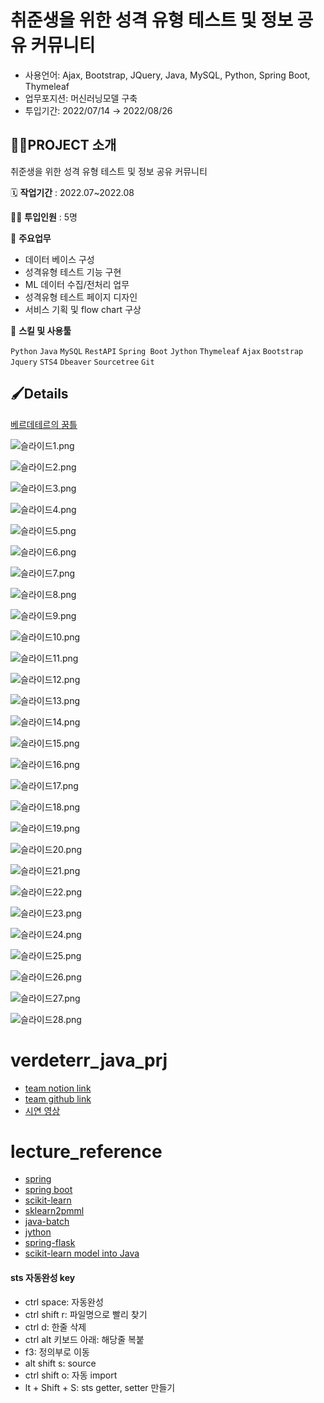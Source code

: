 # 취준생을 위한 성격 유형 테스트 및 정보 공유 커뮤니티

- 사용언어: Ajax, Bootstrap, JQuery, Java, MySQL, Python, Spring Boot, Thymeleaf
- 업무포지션: 머신러닝모델 구축
- 투입기간: 2022/07/14 → 2022/08/26

## 👩‍🏫PROJECT 소개


취준생을 위한 성격 유형 테스트 및 정보 공유 커뮤니티

🗓️ **작업기간** : 2022.07~2022.08

👨‍💻 **투입인원** : 5명

📒 **주요업무** 

- 데이터 베이스 구성
- 성격유형 테스트 기능 구현
- ML 데이터 수집/전처리 업무
- 성격유형 테스트 페이지 디자인
- 서비스 기획 및 flow chart 구상

🌱 **스킬 및 사용툴**

`Python` `Java` `MySQL` `RestAPI` `Spring Boot` `Jython` `Thymeleaf` `Ajax` `Bootstrap` `Jquery` `STS4` `Dbeaver` `Sourcetree` `Git`

## 🖌️Details

[베르데테르의 꿈틀](https://www.notion.so/minjeejang-95/6b0bf621a47e42978f3a847e58176423?pvs=4)

![슬라이드1.png](verdeterr/%E1%84%8E%E1%85%B1%E1%84%8C%E1%85%AE%E1%86%AB%E1%84%89%E1%85%A2%E1%86%BC%E1%84%8B%E1%85%B3%E1%86%AF%20%E1%84%8B%E1%85%B1%E1%84%92%E1%85%A1%E1%86%AB%20%E1%84%89%E1%85%A5%E1%86%BC%E1%84%80%E1%85%A7%E1%86%A8%20%E1%84%8B%E1%85%B2%E1%84%92%E1%85%A7%E1%86%BC%20%E1%84%90%E1%85%A6%E1%84%89%E1%85%B3%E1%84%90%E1%85%B3%20%E1%84%86%E1%85%B5%E1%86%BE%20%E1%84%8C%E1%85%A5%E1%86%BC%E1%84%87%E1%85%A9%20%E1%84%80%E1%85%A9%20d5224d1b5c56407eb7b363036b7a7c01/%25E1%2584%2589%25E1%2585%25B3%25E1%2586%25AF%25E1%2584%2585%25E1%2585%25A1%25E1%2584%258B%25E1%2585%25B5%25E1%2584%2583%25E1%2585%25B31.png)

![슬라이드2.png](verdeterr/%E1%84%8E%E1%85%B1%E1%84%8C%E1%85%AE%E1%86%AB%E1%84%89%E1%85%A2%E1%86%BC%E1%84%8B%E1%85%B3%E1%86%AF%20%E1%84%8B%E1%85%B1%E1%84%92%E1%85%A1%E1%86%AB%20%E1%84%89%E1%85%A5%E1%86%BC%E1%84%80%E1%85%A7%E1%86%A8%20%E1%84%8B%E1%85%B2%E1%84%92%E1%85%A7%E1%86%BC%20%E1%84%90%E1%85%A6%E1%84%89%E1%85%B3%E1%84%90%E1%85%B3%20%E1%84%86%E1%85%B5%E1%86%BE%20%E1%84%8C%E1%85%A5%E1%86%BC%E1%84%87%E1%85%A9%20%E1%84%80%E1%85%A9%20d5224d1b5c56407eb7b363036b7a7c01/%25E1%2584%2589%25E1%2585%25B3%25E1%2586%25AF%25E1%2584%2585%25E1%2585%25A1%25E1%2584%258B%25E1%2585%25B5%25E1%2584%2583%25E1%2585%25B32.png)

![슬라이드3.png](verdeterr/%E1%84%8E%E1%85%B1%E1%84%8C%E1%85%AE%E1%86%AB%E1%84%89%E1%85%A2%E1%86%BC%E1%84%8B%E1%85%B3%E1%86%AF%20%E1%84%8B%E1%85%B1%E1%84%92%E1%85%A1%E1%86%AB%20%E1%84%89%E1%85%A5%E1%86%BC%E1%84%80%E1%85%A7%E1%86%A8%20%E1%84%8B%E1%85%B2%E1%84%92%E1%85%A7%E1%86%BC%20%E1%84%90%E1%85%A6%E1%84%89%E1%85%B3%E1%84%90%E1%85%B3%20%E1%84%86%E1%85%B5%E1%86%BE%20%E1%84%8C%E1%85%A5%E1%86%BC%E1%84%87%E1%85%A9%20%E1%84%80%E1%85%A9%20d5224d1b5c56407eb7b363036b7a7c01/%25E1%2584%2589%25E1%2585%25B3%25E1%2586%25AF%25E1%2584%2585%25E1%2585%25A1%25E1%2584%258B%25E1%2585%25B5%25E1%2584%2583%25E1%2585%25B33.png)

![슬라이드4.png](verdeterr/%E1%84%8E%E1%85%B1%E1%84%8C%E1%85%AE%E1%86%AB%E1%84%89%E1%85%A2%E1%86%BC%E1%84%8B%E1%85%B3%E1%86%AF%20%E1%84%8B%E1%85%B1%E1%84%92%E1%85%A1%E1%86%AB%20%E1%84%89%E1%85%A5%E1%86%BC%E1%84%80%E1%85%A7%E1%86%A8%20%E1%84%8B%E1%85%B2%E1%84%92%E1%85%A7%E1%86%BC%20%E1%84%90%E1%85%A6%E1%84%89%E1%85%B3%E1%84%90%E1%85%B3%20%E1%84%86%E1%85%B5%E1%86%BE%20%E1%84%8C%E1%85%A5%E1%86%BC%E1%84%87%E1%85%A9%20%E1%84%80%E1%85%A9%20d5224d1b5c56407eb7b363036b7a7c01/%25E1%2584%2589%25E1%2585%25B3%25E1%2586%25AF%25E1%2584%2585%25E1%2585%25A1%25E1%2584%258B%25E1%2585%25B5%25E1%2584%2583%25E1%2585%25B34.png)

![슬라이드5.png](verdeterr/%E1%84%8E%E1%85%B1%E1%84%8C%E1%85%AE%E1%86%AB%E1%84%89%E1%85%A2%E1%86%BC%E1%84%8B%E1%85%B3%E1%86%AF%20%E1%84%8B%E1%85%B1%E1%84%92%E1%85%A1%E1%86%AB%20%E1%84%89%E1%85%A5%E1%86%BC%E1%84%80%E1%85%A7%E1%86%A8%20%E1%84%8B%E1%85%B2%E1%84%92%E1%85%A7%E1%86%BC%20%E1%84%90%E1%85%A6%E1%84%89%E1%85%B3%E1%84%90%E1%85%B3%20%E1%84%86%E1%85%B5%E1%86%BE%20%E1%84%8C%E1%85%A5%E1%86%BC%E1%84%87%E1%85%A9%20%E1%84%80%E1%85%A9%20d5224d1b5c56407eb7b363036b7a7c01/%25E1%2584%2589%25E1%2585%25B3%25E1%2586%25AF%25E1%2584%2585%25E1%2585%25A1%25E1%2584%258B%25E1%2585%25B5%25E1%2584%2583%25E1%2585%25B35.png)

![슬라이드6.png](verdeterr/%E1%84%8E%E1%85%B1%E1%84%8C%E1%85%AE%E1%86%AB%E1%84%89%E1%85%A2%E1%86%BC%E1%84%8B%E1%85%B3%E1%86%AF%20%E1%84%8B%E1%85%B1%E1%84%92%E1%85%A1%E1%86%AB%20%E1%84%89%E1%85%A5%E1%86%BC%E1%84%80%E1%85%A7%E1%86%A8%20%E1%84%8B%E1%85%B2%E1%84%92%E1%85%A7%E1%86%BC%20%E1%84%90%E1%85%A6%E1%84%89%E1%85%B3%E1%84%90%E1%85%B3%20%E1%84%86%E1%85%B5%E1%86%BE%20%E1%84%8C%E1%85%A5%E1%86%BC%E1%84%87%E1%85%A9%20%E1%84%80%E1%85%A9%20d5224d1b5c56407eb7b363036b7a7c01/%25E1%2584%2589%25E1%2585%25B3%25E1%2586%25AF%25E1%2584%2585%25E1%2585%25A1%25E1%2584%258B%25E1%2585%25B5%25E1%2584%2583%25E1%2585%25B36.png)

![슬라이드7.png](verdeterr/%E1%84%8E%E1%85%B1%E1%84%8C%E1%85%AE%E1%86%AB%E1%84%89%E1%85%A2%E1%86%BC%E1%84%8B%E1%85%B3%E1%86%AF%20%E1%84%8B%E1%85%B1%E1%84%92%E1%85%A1%E1%86%AB%20%E1%84%89%E1%85%A5%E1%86%BC%E1%84%80%E1%85%A7%E1%86%A8%20%E1%84%8B%E1%85%B2%E1%84%92%E1%85%A7%E1%86%BC%20%E1%84%90%E1%85%A6%E1%84%89%E1%85%B3%E1%84%90%E1%85%B3%20%E1%84%86%E1%85%B5%E1%86%BE%20%E1%84%8C%E1%85%A5%E1%86%BC%E1%84%87%E1%85%A9%20%E1%84%80%E1%85%A9%20d5224d1b5c56407eb7b363036b7a7c01/%25E1%2584%2589%25E1%2585%25B3%25E1%2586%25AF%25E1%2584%2585%25E1%2585%25A1%25E1%2584%258B%25E1%2585%25B5%25E1%2584%2583%25E1%2585%25B37.png)

![슬라이드8.png](verdeterr/%E1%84%8E%E1%85%B1%E1%84%8C%E1%85%AE%E1%86%AB%E1%84%89%E1%85%A2%E1%86%BC%E1%84%8B%E1%85%B3%E1%86%AF%20%E1%84%8B%E1%85%B1%E1%84%92%E1%85%A1%E1%86%AB%20%E1%84%89%E1%85%A5%E1%86%BC%E1%84%80%E1%85%A7%E1%86%A8%20%E1%84%8B%E1%85%B2%E1%84%92%E1%85%A7%E1%86%BC%20%E1%84%90%E1%85%A6%E1%84%89%E1%85%B3%E1%84%90%E1%85%B3%20%E1%84%86%E1%85%B5%E1%86%BE%20%E1%84%8C%E1%85%A5%E1%86%BC%E1%84%87%E1%85%A9%20%E1%84%80%E1%85%A9%20d5224d1b5c56407eb7b363036b7a7c01/%25E1%2584%2589%25E1%2585%25B3%25E1%2586%25AF%25E1%2584%2585%25E1%2585%25A1%25E1%2584%258B%25E1%2585%25B5%25E1%2584%2583%25E1%2585%25B38.png)

![슬라이드9.png](verdeterr/%E1%84%8E%E1%85%B1%E1%84%8C%E1%85%AE%E1%86%AB%E1%84%89%E1%85%A2%E1%86%BC%E1%84%8B%E1%85%B3%E1%86%AF%20%E1%84%8B%E1%85%B1%E1%84%92%E1%85%A1%E1%86%AB%20%E1%84%89%E1%85%A5%E1%86%BC%E1%84%80%E1%85%A7%E1%86%A8%20%E1%84%8B%E1%85%B2%E1%84%92%E1%85%A7%E1%86%BC%20%E1%84%90%E1%85%A6%E1%84%89%E1%85%B3%E1%84%90%E1%85%B3%20%E1%84%86%E1%85%B5%E1%86%BE%20%E1%84%8C%E1%85%A5%E1%86%BC%E1%84%87%E1%85%A9%20%E1%84%80%E1%85%A9%20d5224d1b5c56407eb7b363036b7a7c01/%25E1%2584%2589%25E1%2585%25B3%25E1%2586%25AF%25E1%2584%2585%25E1%2585%25A1%25E1%2584%258B%25E1%2585%25B5%25E1%2584%2583%25E1%2585%25B39.png)

![슬라이드10.png](verdeterr/%E1%84%8E%E1%85%B1%E1%84%8C%E1%85%AE%E1%86%AB%E1%84%89%E1%85%A2%E1%86%BC%E1%84%8B%E1%85%B3%E1%86%AF%20%E1%84%8B%E1%85%B1%E1%84%92%E1%85%A1%E1%86%AB%20%E1%84%89%E1%85%A5%E1%86%BC%E1%84%80%E1%85%A7%E1%86%A8%20%E1%84%8B%E1%85%B2%E1%84%92%E1%85%A7%E1%86%BC%20%E1%84%90%E1%85%A6%E1%84%89%E1%85%B3%E1%84%90%E1%85%B3%20%E1%84%86%E1%85%B5%E1%86%BE%20%E1%84%8C%E1%85%A5%E1%86%BC%E1%84%87%E1%85%A9%20%E1%84%80%E1%85%A9%20d5224d1b5c56407eb7b363036b7a7c01/%25E1%2584%2589%25E1%2585%25B3%25E1%2586%25AF%25E1%2584%2585%25E1%2585%25A1%25E1%2584%258B%25E1%2585%25B5%25E1%2584%2583%25E1%2585%25B310.png)

![슬라이드11.png](verdeterr/%E1%84%8E%E1%85%B1%E1%84%8C%E1%85%AE%E1%86%AB%E1%84%89%E1%85%A2%E1%86%BC%E1%84%8B%E1%85%B3%E1%86%AF%20%E1%84%8B%E1%85%B1%E1%84%92%E1%85%A1%E1%86%AB%20%E1%84%89%E1%85%A5%E1%86%BC%E1%84%80%E1%85%A7%E1%86%A8%20%E1%84%8B%E1%85%B2%E1%84%92%E1%85%A7%E1%86%BC%20%E1%84%90%E1%85%A6%E1%84%89%E1%85%B3%E1%84%90%E1%85%B3%20%E1%84%86%E1%85%B5%E1%86%BE%20%E1%84%8C%E1%85%A5%E1%86%BC%E1%84%87%E1%85%A9%20%E1%84%80%E1%85%A9%20d5224d1b5c56407eb7b363036b7a7c01/%25E1%2584%2589%25E1%2585%25B3%25E1%2586%25AF%25E1%2584%2585%25E1%2585%25A1%25E1%2584%258B%25E1%2585%25B5%25E1%2584%2583%25E1%2585%25B311.png)

![슬라이드12.png](verdeterr/%E1%84%8E%E1%85%B1%E1%84%8C%E1%85%AE%E1%86%AB%E1%84%89%E1%85%A2%E1%86%BC%E1%84%8B%E1%85%B3%E1%86%AF%20%E1%84%8B%E1%85%B1%E1%84%92%E1%85%A1%E1%86%AB%20%E1%84%89%E1%85%A5%E1%86%BC%E1%84%80%E1%85%A7%E1%86%A8%20%E1%84%8B%E1%85%B2%E1%84%92%E1%85%A7%E1%86%BC%20%E1%84%90%E1%85%A6%E1%84%89%E1%85%B3%E1%84%90%E1%85%B3%20%E1%84%86%E1%85%B5%E1%86%BE%20%E1%84%8C%E1%85%A5%E1%86%BC%E1%84%87%E1%85%A9%20%E1%84%80%E1%85%A9%20d5224d1b5c56407eb7b363036b7a7c01/%25E1%2584%2589%25E1%2585%25B3%25E1%2586%25AF%25E1%2584%2585%25E1%2585%25A1%25E1%2584%258B%25E1%2585%25B5%25E1%2584%2583%25E1%2585%25B312.png)

![슬라이드13.png](verdeterr/%E1%84%8E%E1%85%B1%E1%84%8C%E1%85%AE%E1%86%AB%E1%84%89%E1%85%A2%E1%86%BC%E1%84%8B%E1%85%B3%E1%86%AF%20%E1%84%8B%E1%85%B1%E1%84%92%E1%85%A1%E1%86%AB%20%E1%84%89%E1%85%A5%E1%86%BC%E1%84%80%E1%85%A7%E1%86%A8%20%E1%84%8B%E1%85%B2%E1%84%92%E1%85%A7%E1%86%BC%20%E1%84%90%E1%85%A6%E1%84%89%E1%85%B3%E1%84%90%E1%85%B3%20%E1%84%86%E1%85%B5%E1%86%BE%20%E1%84%8C%E1%85%A5%E1%86%BC%E1%84%87%E1%85%A9%20%E1%84%80%E1%85%A9%20d5224d1b5c56407eb7b363036b7a7c01/%25E1%2584%2589%25E1%2585%25B3%25E1%2586%25AF%25E1%2584%2585%25E1%2585%25A1%25E1%2584%258B%25E1%2585%25B5%25E1%2584%2583%25E1%2585%25B313.png)

![슬라이드14.png](verdeterr/%E1%84%8E%E1%85%B1%E1%84%8C%E1%85%AE%E1%86%AB%E1%84%89%E1%85%A2%E1%86%BC%E1%84%8B%E1%85%B3%E1%86%AF%20%E1%84%8B%E1%85%B1%E1%84%92%E1%85%A1%E1%86%AB%20%E1%84%89%E1%85%A5%E1%86%BC%E1%84%80%E1%85%A7%E1%86%A8%20%E1%84%8B%E1%85%B2%E1%84%92%E1%85%A7%E1%86%BC%20%E1%84%90%E1%85%A6%E1%84%89%E1%85%B3%E1%84%90%E1%85%B3%20%E1%84%86%E1%85%B5%E1%86%BE%20%E1%84%8C%E1%85%A5%E1%86%BC%E1%84%87%E1%85%A9%20%E1%84%80%E1%85%A9%20d5224d1b5c56407eb7b363036b7a7c01/%25E1%2584%2589%25E1%2585%25B3%25E1%2586%25AF%25E1%2584%2585%25E1%2585%25A1%25E1%2584%258B%25E1%2585%25B5%25E1%2584%2583%25E1%2585%25B314.png)

![슬라이드15.png](verdeterr/%E1%84%8E%E1%85%B1%E1%84%8C%E1%85%AE%E1%86%AB%E1%84%89%E1%85%A2%E1%86%BC%E1%84%8B%E1%85%B3%E1%86%AF%20%E1%84%8B%E1%85%B1%E1%84%92%E1%85%A1%E1%86%AB%20%E1%84%89%E1%85%A5%E1%86%BC%E1%84%80%E1%85%A7%E1%86%A8%20%E1%84%8B%E1%85%B2%E1%84%92%E1%85%A7%E1%86%BC%20%E1%84%90%E1%85%A6%E1%84%89%E1%85%B3%E1%84%90%E1%85%B3%20%E1%84%86%E1%85%B5%E1%86%BE%20%E1%84%8C%E1%85%A5%E1%86%BC%E1%84%87%E1%85%A9%20%E1%84%80%E1%85%A9%20d5224d1b5c56407eb7b363036b7a7c01/%25E1%2584%2589%25E1%2585%25B3%25E1%2586%25AF%25E1%2584%2585%25E1%2585%25A1%25E1%2584%258B%25E1%2585%25B5%25E1%2584%2583%25E1%2585%25B315.png)

![슬라이드16.png](verdeterr/%E1%84%8E%E1%85%B1%E1%84%8C%E1%85%AE%E1%86%AB%E1%84%89%E1%85%A2%E1%86%BC%E1%84%8B%E1%85%B3%E1%86%AF%20%E1%84%8B%E1%85%B1%E1%84%92%E1%85%A1%E1%86%AB%20%E1%84%89%E1%85%A5%E1%86%BC%E1%84%80%E1%85%A7%E1%86%A8%20%E1%84%8B%E1%85%B2%E1%84%92%E1%85%A7%E1%86%BC%20%E1%84%90%E1%85%A6%E1%84%89%E1%85%B3%E1%84%90%E1%85%B3%20%E1%84%86%E1%85%B5%E1%86%BE%20%E1%84%8C%E1%85%A5%E1%86%BC%E1%84%87%E1%85%A9%20%E1%84%80%E1%85%A9%20d5224d1b5c56407eb7b363036b7a7c01/%25E1%2584%2589%25E1%2585%25B3%25E1%2586%25AF%25E1%2584%2585%25E1%2585%25A1%25E1%2584%258B%25E1%2585%25B5%25E1%2584%2583%25E1%2585%25B316.png)

![슬라이드17.png](verdeterr/%E1%84%8E%E1%85%B1%E1%84%8C%E1%85%AE%E1%86%AB%E1%84%89%E1%85%A2%E1%86%BC%E1%84%8B%E1%85%B3%E1%86%AF%20%E1%84%8B%E1%85%B1%E1%84%92%E1%85%A1%E1%86%AB%20%E1%84%89%E1%85%A5%E1%86%BC%E1%84%80%E1%85%A7%E1%86%A8%20%E1%84%8B%E1%85%B2%E1%84%92%E1%85%A7%E1%86%BC%20%E1%84%90%E1%85%A6%E1%84%89%E1%85%B3%E1%84%90%E1%85%B3%20%E1%84%86%E1%85%B5%E1%86%BE%20%E1%84%8C%E1%85%A5%E1%86%BC%E1%84%87%E1%85%A9%20%E1%84%80%E1%85%A9%20d5224d1b5c56407eb7b363036b7a7c01/%25E1%2584%2589%25E1%2585%25B3%25E1%2586%25AF%25E1%2584%2585%25E1%2585%25A1%25E1%2584%258B%25E1%2585%25B5%25E1%2584%2583%25E1%2585%25B317.png)

![슬라이드18.png](verdeterr/%E1%84%8E%E1%85%B1%E1%84%8C%E1%85%AE%E1%86%AB%E1%84%89%E1%85%A2%E1%86%BC%E1%84%8B%E1%85%B3%E1%86%AF%20%E1%84%8B%E1%85%B1%E1%84%92%E1%85%A1%E1%86%AB%20%E1%84%89%E1%85%A5%E1%86%BC%E1%84%80%E1%85%A7%E1%86%A8%20%E1%84%8B%E1%85%B2%E1%84%92%E1%85%A7%E1%86%BC%20%E1%84%90%E1%85%A6%E1%84%89%E1%85%B3%E1%84%90%E1%85%B3%20%E1%84%86%E1%85%B5%E1%86%BE%20%E1%84%8C%E1%85%A5%E1%86%BC%E1%84%87%E1%85%A9%20%E1%84%80%E1%85%A9%20d5224d1b5c56407eb7b363036b7a7c01/%25E1%2584%2589%25E1%2585%25B3%25E1%2586%25AF%25E1%2584%2585%25E1%2585%25A1%25E1%2584%258B%25E1%2585%25B5%25E1%2584%2583%25E1%2585%25B318.png)

![슬라이드19.png](verdeterr/%E1%84%8E%E1%85%B1%E1%84%8C%E1%85%AE%E1%86%AB%E1%84%89%E1%85%A2%E1%86%BC%E1%84%8B%E1%85%B3%E1%86%AF%20%E1%84%8B%E1%85%B1%E1%84%92%E1%85%A1%E1%86%AB%20%E1%84%89%E1%85%A5%E1%86%BC%E1%84%80%E1%85%A7%E1%86%A8%20%E1%84%8B%E1%85%B2%E1%84%92%E1%85%A7%E1%86%BC%20%E1%84%90%E1%85%A6%E1%84%89%E1%85%B3%E1%84%90%E1%85%B3%20%E1%84%86%E1%85%B5%E1%86%BE%20%E1%84%8C%E1%85%A5%E1%86%BC%E1%84%87%E1%85%A9%20%E1%84%80%E1%85%A9%20d5224d1b5c56407eb7b363036b7a7c01/%25E1%2584%2589%25E1%2585%25B3%25E1%2586%25AF%25E1%2584%2585%25E1%2585%25A1%25E1%2584%258B%25E1%2585%25B5%25E1%2584%2583%25E1%2585%25B319.png)

![슬라이드20.png](verdeterr/%E1%84%8E%E1%85%B1%E1%84%8C%E1%85%AE%E1%86%AB%E1%84%89%E1%85%A2%E1%86%BC%E1%84%8B%E1%85%B3%E1%86%AF%20%E1%84%8B%E1%85%B1%E1%84%92%E1%85%A1%E1%86%AB%20%E1%84%89%E1%85%A5%E1%86%BC%E1%84%80%E1%85%A7%E1%86%A8%20%E1%84%8B%E1%85%B2%E1%84%92%E1%85%A7%E1%86%BC%20%E1%84%90%E1%85%A6%E1%84%89%E1%85%B3%E1%84%90%E1%85%B3%20%E1%84%86%E1%85%B5%E1%86%BE%20%E1%84%8C%E1%85%A5%E1%86%BC%E1%84%87%E1%85%A9%20%E1%84%80%E1%85%A9%20d5224d1b5c56407eb7b363036b7a7c01/%25E1%2584%2589%25E1%2585%25B3%25E1%2586%25AF%25E1%2584%2585%25E1%2585%25A1%25E1%2584%258B%25E1%2585%25B5%25E1%2584%2583%25E1%2585%25B320.png)

![슬라이드21.png](verdeterr/%E1%84%8E%E1%85%B1%E1%84%8C%E1%85%AE%E1%86%AB%E1%84%89%E1%85%A2%E1%86%BC%E1%84%8B%E1%85%B3%E1%86%AF%20%E1%84%8B%E1%85%B1%E1%84%92%E1%85%A1%E1%86%AB%20%E1%84%89%E1%85%A5%E1%86%BC%E1%84%80%E1%85%A7%E1%86%A8%20%E1%84%8B%E1%85%B2%E1%84%92%E1%85%A7%E1%86%BC%20%E1%84%90%E1%85%A6%E1%84%89%E1%85%B3%E1%84%90%E1%85%B3%20%E1%84%86%E1%85%B5%E1%86%BE%20%E1%84%8C%E1%85%A5%E1%86%BC%E1%84%87%E1%85%A9%20%E1%84%80%E1%85%A9%20d5224d1b5c56407eb7b363036b7a7c01/%25E1%2584%2589%25E1%2585%25B3%25E1%2586%25AF%25E1%2584%2585%25E1%2585%25A1%25E1%2584%258B%25E1%2585%25B5%25E1%2584%2583%25E1%2585%25B321.png)

![슬라이드22.png](verdeterr/%E1%84%8E%E1%85%B1%E1%84%8C%E1%85%AE%E1%86%AB%E1%84%89%E1%85%A2%E1%86%BC%E1%84%8B%E1%85%B3%E1%86%AF%20%E1%84%8B%E1%85%B1%E1%84%92%E1%85%A1%E1%86%AB%20%E1%84%89%E1%85%A5%E1%86%BC%E1%84%80%E1%85%A7%E1%86%A8%20%E1%84%8B%E1%85%B2%E1%84%92%E1%85%A7%E1%86%BC%20%E1%84%90%E1%85%A6%E1%84%89%E1%85%B3%E1%84%90%E1%85%B3%20%E1%84%86%E1%85%B5%E1%86%BE%20%E1%84%8C%E1%85%A5%E1%86%BC%E1%84%87%E1%85%A9%20%E1%84%80%E1%85%A9%20d5224d1b5c56407eb7b363036b7a7c01/%25E1%2584%2589%25E1%2585%25B3%25E1%2586%25AF%25E1%2584%2585%25E1%2585%25A1%25E1%2584%258B%25E1%2585%25B5%25E1%2584%2583%25E1%2585%25B322.png)

![슬라이드23.png](verdeterr/%E1%84%8E%E1%85%B1%E1%84%8C%E1%85%AE%E1%86%AB%E1%84%89%E1%85%A2%E1%86%BC%E1%84%8B%E1%85%B3%E1%86%AF%20%E1%84%8B%E1%85%B1%E1%84%92%E1%85%A1%E1%86%AB%20%E1%84%89%E1%85%A5%E1%86%BC%E1%84%80%E1%85%A7%E1%86%A8%20%E1%84%8B%E1%85%B2%E1%84%92%E1%85%A7%E1%86%BC%20%E1%84%90%E1%85%A6%E1%84%89%E1%85%B3%E1%84%90%E1%85%B3%20%E1%84%86%E1%85%B5%E1%86%BE%20%E1%84%8C%E1%85%A5%E1%86%BC%E1%84%87%E1%85%A9%20%E1%84%80%E1%85%A9%20d5224d1b5c56407eb7b363036b7a7c01/%25E1%2584%2589%25E1%2585%25B3%25E1%2586%25AF%25E1%2584%2585%25E1%2585%25A1%25E1%2584%258B%25E1%2585%25B5%25E1%2584%2583%25E1%2585%25B323.png)

![슬라이드24.png](verdeterr/%E1%84%8E%E1%85%B1%E1%84%8C%E1%85%AE%E1%86%AB%E1%84%89%E1%85%A2%E1%86%BC%E1%84%8B%E1%85%B3%E1%86%AF%20%E1%84%8B%E1%85%B1%E1%84%92%E1%85%A1%E1%86%AB%20%E1%84%89%E1%85%A5%E1%86%BC%E1%84%80%E1%85%A7%E1%86%A8%20%E1%84%8B%E1%85%B2%E1%84%92%E1%85%A7%E1%86%BC%20%E1%84%90%E1%85%A6%E1%84%89%E1%85%B3%E1%84%90%E1%85%B3%20%E1%84%86%E1%85%B5%E1%86%BE%20%E1%84%8C%E1%85%A5%E1%86%BC%E1%84%87%E1%85%A9%20%E1%84%80%E1%85%A9%20d5224d1b5c56407eb7b363036b7a7c01/%25E1%2584%2589%25E1%2585%25B3%25E1%2586%25AF%25E1%2584%2585%25E1%2585%25A1%25E1%2584%258B%25E1%2585%25B5%25E1%2584%2583%25E1%2585%25B324.png)

![슬라이드25.png](verdeterr/%E1%84%8E%E1%85%B1%E1%84%8C%E1%85%AE%E1%86%AB%E1%84%89%E1%85%A2%E1%86%BC%E1%84%8B%E1%85%B3%E1%86%AF%20%E1%84%8B%E1%85%B1%E1%84%92%E1%85%A1%E1%86%AB%20%E1%84%89%E1%85%A5%E1%86%BC%E1%84%80%E1%85%A7%E1%86%A8%20%E1%84%8B%E1%85%B2%E1%84%92%E1%85%A7%E1%86%BC%20%E1%84%90%E1%85%A6%E1%84%89%E1%85%B3%E1%84%90%E1%85%B3%20%E1%84%86%E1%85%B5%E1%86%BE%20%E1%84%8C%E1%85%A5%E1%86%BC%E1%84%87%E1%85%A9%20%E1%84%80%E1%85%A9%20d5224d1b5c56407eb7b363036b7a7c01/%25E1%2584%2589%25E1%2585%25B3%25E1%2586%25AF%25E1%2584%2585%25E1%2585%25A1%25E1%2584%258B%25E1%2585%25B5%25E1%2584%2583%25E1%2585%25B325.png)

![슬라이드26.png](verdeterr/%E1%84%8E%E1%85%B1%E1%84%8C%E1%85%AE%E1%86%AB%E1%84%89%E1%85%A2%E1%86%BC%E1%84%8B%E1%85%B3%E1%86%AF%20%E1%84%8B%E1%85%B1%E1%84%92%E1%85%A1%E1%86%AB%20%E1%84%89%E1%85%A5%E1%86%BC%E1%84%80%E1%85%A7%E1%86%A8%20%E1%84%8B%E1%85%B2%E1%84%92%E1%85%A7%E1%86%BC%20%E1%84%90%E1%85%A6%E1%84%89%E1%85%B3%E1%84%90%E1%85%B3%20%E1%84%86%E1%85%B5%E1%86%BE%20%E1%84%8C%E1%85%A5%E1%86%BC%E1%84%87%E1%85%A9%20%E1%84%80%E1%85%A9%20d5224d1b5c56407eb7b363036b7a7c01/%25E1%2584%2589%25E1%2585%25B3%25E1%2586%25AF%25E1%2584%2585%25E1%2585%25A1%25E1%2584%258B%25E1%2585%25B5%25E1%2584%2583%25E1%2585%25B326.png)

![슬라이드27.png](verdeterr/%E1%84%8E%E1%85%B1%E1%84%8C%E1%85%AE%E1%86%AB%E1%84%89%E1%85%A2%E1%86%BC%E1%84%8B%E1%85%B3%E1%86%AF%20%E1%84%8B%E1%85%B1%E1%84%92%E1%85%A1%E1%86%AB%20%E1%84%89%E1%85%A5%E1%86%BC%E1%84%80%E1%85%A7%E1%86%A8%20%E1%84%8B%E1%85%B2%E1%84%92%E1%85%A7%E1%86%BC%20%E1%84%90%E1%85%A6%E1%84%89%E1%85%B3%E1%84%90%E1%85%B3%20%E1%84%86%E1%85%B5%E1%86%BE%20%E1%84%8C%E1%85%A5%E1%86%BC%E1%84%87%E1%85%A9%20%E1%84%80%E1%85%A9%20d5224d1b5c56407eb7b363036b7a7c01/%25E1%2584%2589%25E1%2585%25B3%25E1%2586%25AF%25E1%2584%2585%25E1%2585%25A1%25E1%2584%258B%25E1%2585%25B5%25E1%2584%2583%25E1%2585%25B327.png)

![슬라이드28.png](verdeterr/%E1%84%8E%E1%85%B1%E1%84%8C%E1%85%AE%E1%86%AB%E1%84%89%E1%85%A2%E1%86%BC%E1%84%8B%E1%85%B3%E1%86%AF%20%E1%84%8B%E1%85%B1%E1%84%92%E1%85%A1%E1%86%AB%20%E1%84%89%E1%85%A5%E1%86%BC%E1%84%80%E1%85%A7%E1%86%A8%20%E1%84%8B%E1%85%B2%E1%84%92%E1%85%A7%E1%86%BC%20%E1%84%90%E1%85%A6%E1%84%89%E1%85%B3%E1%84%90%E1%85%B3%20%E1%84%86%E1%85%B5%E1%86%BE%20%E1%84%8C%E1%85%A5%E1%86%BC%E1%84%87%E1%85%A9%20%E1%84%80%E1%85%A9%20d5224d1b5c56407eb7b363036b7a7c01/%25E1%2584%2589%25E1%2585%25B3%25E1%2586%25AF%25E1%2584%2585%25E1%2585%25A1%25E1%2584%258B%25E1%2585%25B5%25E1%2584%2583%25E1%2585%25B328.png)

# verdeterr_java_prj
- [team notion link](https://www.notion.so/792f10ceb8e34ad798ada7e757f10bb8)
- [team github link](https://github.com/gonekng/VerDeTerr.git)
- [시연 영상](https://www.youtube.com/watch?v=yGaFgthraUQ)

# lecture_reference
- [spring](https://kimvampa.tistory.com/183?category=843151)
- [spring boot](https://congsong.tistory.com/16?category=749196)
- [scikit-learn](https://runebook.dev/ko/docs/scikit_learn/modules/model_evaluation)
- [sklearn2pmml](https://github.com/jpmml/sklearn2pmml)
- [java-batch](https://m.blog.naver.com/nuberus/221538905885)
- [jython](https://binshuuuu.tistory.com/289)
- [spring-flask](https://yanoo.tistory.com/m/14)
- [scikit-learn model into Java](https://medium.com/analytics-vidhya/using-scikit-learn-model-into-java-app-96d776b84c44)

#### sts 자동완성 key
- ctrl space: 자동완성
- ctrl shift r: 파일명으로 빨리 찾기 
- ctrl d: 한줄 삭제
- ctrl alt 키보드 아래: 해당줄 복붙
- f3: 정의부로 이동
- alt shift s: source
- ctrl shift o: 자동 import
- lt + Shift + S: sts getter, setter 만들기

